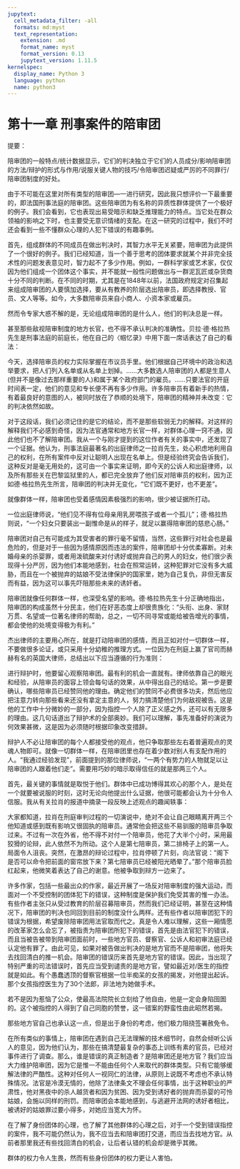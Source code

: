 ```yaml
---
jupytext:
  cell_metadata_filter: -all
  formats: md:myst
  text_representation:
    extension: .md
    format_name: myst
    format_version: 0.13
    jupytext_version: 1.11.5
kernelspec:
  display_name: Python 3
  language: python
  name: python3
---
```

# 第十一章 刑事案件的陪审团 

提要： 

陪审团的一般特点/统计数据显示，它们的判决独立于它们的人员成分/影响陪审团的方法/辩护的形式与作用/说服关键人物的技巧/令陪审团迟疑或严厉的不同罪行/陪审团制度的好处。 

由于不可能在这里对所有类型的陪审团—一进行研究，因此我只想评价一下最重要的，即法国刑事法庭的陪审团。这些陪审团为有名称的异质性群体提供了一个极好的例子。我们会看到，它也表现出易受暗示和缺乏推理能力的特点。当它处在群众领袖的影响之下时，也主要受无意识情绪的支配。在这一研究的过程中，我们不时还会看到一些不懂群众心理的人犯下错误的有趣事例。 

首先，组成群体的不同成员在做出判决时，其智力水平无关紧要，陪审团为此提供了一个很好的例子。我们已经知道，当一个善于思考的团体要求就某个并非完全技术性的问题发表意见时，智力起不了多少作用。例如，一群科学家或艺术家，仅仅因为他们组成一个团体这个事实，并不能就一般性问题做出与一群泥瓦匠或杂货商十分不同的判断。在不同的时期，尤其是在1848年以前，法国政府规定对召集起来组成陪审团的人要慎加选择，要从有教养的阶层选出陪审员，即选择教授、官员、文人等等。如今，大多数陪审员来自小商人、小资本家或雇员。 

然而令专家大惑不解的是，无论组成陪审团的是什么人，他们的判决总是一样。 

甚至那些敌视陪审制度的地方长官，也不得不承认判决的准确性。贝拉·德·格拉热先生是刑事法庭的前庭长，他在自己的〈帼忆录》中用下面一席话表达了自己的看法： 

今天，选择陪审员的权力实际掌握在市议员手里。他们根据自己环境中的政治和选举要求，把人们列入名单或从名单上划掉。……大多数选人陪审团的人都是生意人(但并不是像过去那样重要的人)和属于某个政府部门的雇员。……只要法官的开庭时间表一定，他们的意见和专长便不再有多少作用。许多陪审员有着新手的热情，有着最良好的意图的人，被同时放在了恭顺的处境下，陪审团的精神并未改变：它的判决依然如故。 

对于这段话，我们必须记住的是它的结论，而不是那些软弱无力的解释。对这样的解释我们不必感到奇怪，因为法官通常和地方长官一样，对群体心理一窍不通，因此他们也不了解陪审团。我从一个与刚才提到的这位作者有关的事实中，还发现了一个证据。他认为，刑事法庭最著名的出庭律师之一拉肖先生，处心积虑地利用自己的权利，在所有案件中反对让聪明人出现在名单上。但是经验终究会告诉我们，这种反对是毫无用处的，这可由一个事实来证明，即今天的公诉人和出庭律师，以及所有那些关在巴黎监狱里的人，都已完全放弃了他们反对陪审员的权利，因为正如德·格拉热先生所言，陪审团的判决并无变化，“它们既不更好，也不更差”。 

就像群体一样，陪审团也受着感情因素极强烈的影响，很少被证据所打动。 

一位出庭律师说，“他们见不得有位母亲用乳房喂孩子或者一个孤儿”；德·格拉热则说，“一个妇女只要装出一副惟命是从的样子，就足以赢得陪审团的慈悲心肠。” 

陪审团对自己有可能成为其受害者的罪行毫不留情，当然，这些罪行对社会也是最危险的，但是对于一些因为感情原因而违法的案件，陪审团却十分优柔寡断。对未婚母亲的杀婴罪，或者用泼硫酸来对付诱好或抛弃自己的男人的妇女，他们很少表现得十分严厉，因为他们本能地感到，社会在照常运转，这种犯罪对它没有多大威胁，而且在一个被抛弃的姑娘不受法律保护的国家里，她为自己复仇，非但无害反而有益，因为这可以事先吓阻那些未来的诱奸者。 

陪审团就像任何群体一样，也深受名望的影响。德·格拉热先生十分正确地指出，陪审团的构成虽然十分民主，他们在好恶态度上却很贵族化：“头衔、出身、家财万贯、名望或一位著名律师的帮助，总之，一切不同寻常或能给被告增光的事情，都会使他的处境变得极为有利。” 

杰出律师的主要用心所在，就是打动陪审团的感情，而且正如对付一切群体一样，不要做很多论证，或只采用十分幼稚的推理方式。一位因为在刑庭上赢了官司而赫赫有名的英国大律师，总结出以下应当遵循的行为准则： 

进行辩护时，他要留心观察陪审团。最有利的机会一直就有。律师依靠自己的眼光和经验，从陪审员的面容上领会每句话的效果，从中得出自己的结论。第一步是要确认，哪些陪审员已经赞同他的理由。确定他们的赞同不必费很多功夫，然后他应把注意力转向那些看来还没有拿定主意的人，努力搞清楚他们为何敌视被告。这是他的工作中十分微妙的一部分，因为指控一个人除了正义感之外，还可以有无限多的理由。这几句话道出了辩护术的全部奥妙。我们可以理解，事先准备好的演说为何效果甚微，这是因为必须随时根据印象改变措辞。 

辩护人不必让陪审团的每个人都接受他的观点，他只争取那些左右着普遍观点的灵魂人物即可。就像一切群体一样，在陪审团里也存在着少数对别人有支配作用的人。“我通过经验发现”，前面提到的那位律师说，“一两个有势力的人物就足以让陪审团的人跟着他们走”。需要用巧妙的暗示取得信任的就是那两三个人。 

首先，最关键的事情就是取悦于他们。群体中已成功博得其欢心的那个人，是处在一个就要被说服的时刻，这时无论向他提出什么证据，他很可能都会认为十分令人信服。我从有关拉肖的报道中摘录一段反映上述观点的趣闻轶事： 

大家都知道，拉肖在刑庭审判过程的一切演说中，绝对不会让自己眼睛离开两三个他知道或感到既有影响又很固执的陪审员。通常他会把这些不易驯服的陪审员争取过来。不过有一次在外省，他不得不对付一个陪审员，他花了大半个小时，采用最狡猾的论辩，此人依然不为所动。这个人是第七陪审员，第二排椅子上的第一人。局面令人沮丧。突然，在激昂的辩论过程中，拉肖停顿了片刻，向法官说：“阁下是否可以命令把前面的窗帘放下来？第七陪审员已经被阳光晒晕了。”那个陪审员脸红起来，他微笑着表达了自己的谢意。他被争取到辩方一边来了。 

许多作家，包括一些最出众的作家，最近开展了一场反对陪审制度的强大运动，而面对一个不受控制的团体犯下的错误，这种制度是保护我们免受其害的惟一办法。有些作者主张只从受过教育的阶层召募陪审员，然而我们已经证明，甚至在这种情况下，陪审团的判决也同回到目前的制度没什么两样。还有些作者以陪审团犯下的错误为根据，希望废除陪审团用法官取而代之。真是令人难以理解，这些一厢情愿的改革家怎么会忘了，被指责为陪审团所犯下的错误，首先是由法官犯下的错误，而且当被告被带到陪审团面前时，一些地方官员、督察官、公诉人和初审法庭已经认定他有罪了。由此可见，如果对被告做出判决的是地方官而不是陪审团，他将失去找回清白的推一机会。陪审团的错误历来首先是地方官的错误。因此，当出现了特别严重的司法错误时，首先应当受到谴责的是地方官，譬如最近对/医生的指控就是如此。有个愚蠢透顶的督察官根据一位半痴呆的女孩的揭发，对他提出起诉。那个女孩指控医生为了30个法郎，非法地为她做手术。 

若不是因为惹恼了公众，使最高法院院长立刻给了他自由，他是一定会身陷囹圄的。这个被指控的人得到了自己同胞的赞誉，这一错案的野蛮性由此昭然若揭。 

那些地方官自己也承认这一点，但是出于身份的考虑，他们极力阻挠签署赦免令。 

在所有类似的事情上，陪审团在遇到自己无法理解的技术细节时，自然会倾听公诉人的意见，因为他们认为，那些在搞清楚最复杂的事态上训练有素的官员，已经对事件进行了调查。那么，谁是错误的真正制造者？是陪审团还是地方官？我们应当大力维护陪审团，因为它是惟一不能由任何个人来取代的群体类型。只有它能够缓解法律的严酷性。这种对任何人一视同仁的法律，从原则上说既不考虑也不承认特殊情况。法官是冷漠无情的，他除了法律条文不理会任何事情，出于这种职业的严肃性，他对黑夜中的杀人越货者和因为贫困、因为受到诱好者的抛弃而杀婴的可怜姑娘，会施以同样的刑罚。而陪审团会本能地感到，与逃避开法网的诱好者相比，被诱好的姑娘罪过要小得多，对她应当宽大为怀。 

在了解了身份团体的心理，也了解了其他群体的心理之后，对于一个受到错误指控的案件，我不可能仍然认为，我不应当去和陪审团打交道，而应当去找地方官。从前者那里我还有些找回清白的机会，让后者认错的机会却是微乎其微。 

群体的权力令人生畏，然而有些身份团体的权力更让人害怕。 

